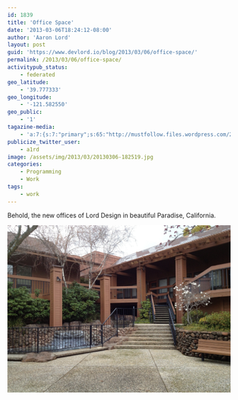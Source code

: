 ```yaml
---
id: 1839
title: 'Office Space'
date: '2013-03-06T18:24:12-08:00'
author: 'Aaron Lord'
layout: post
guid: 'https://www.devlord.io/blog/2013/03/06/office-space/'
permalink: /2013/03/06/office-space/
activitypub_status:
    - federated
geo_latitude:
    - '39.777333'
geo_longitude:
    - '-121.582550'
geo_public:
    - '1'
tagazine-media:
    - 'a:7:{s:7:"primary";s:65:"http://mustfollow.files.wordpress.com/2013/03/20130306-182519.jpg";s:6:"images";a:1:{s:65:"http://mustfollow.files.wordpress.com/2013/03/20130306-182519.jpg";a:6:{s:8:"file_url";s:65:"http://mustfollow.files.wordpress.com/2013/03/20130306-182519.jpg";s:5:"width";i:2048;s:6:"height";i:1536;s:4:"type";s:5:"image";s:4:"area";i:3145728;s:9:"file_path";b:0;}}s:6:"videos";a:0:{}s:11:"image_count";i:1;s:6:"author";s:8:"28099389";s:7:"blog_id";s:8:"28571045";s:9:"mod_stamp";s:19:"2013-03-07 06:17:42";}'
publicize_twitter_user:
    - a1rd
image: /assets/img/2013/03/20130306-182519.jpg
categories:
    - Programming
    - Work
tags:
    - work
---
```


Behold, the new offices of Lord Design in beautiful Paradise, California.

<a href="/assets/img/2013/03/20130306-182519.jpg"><img class="alignnone size-full" alt="20130306-182519.jpg" src="/assets/img/2013/03/20130306-182519.jpg" /></a>
